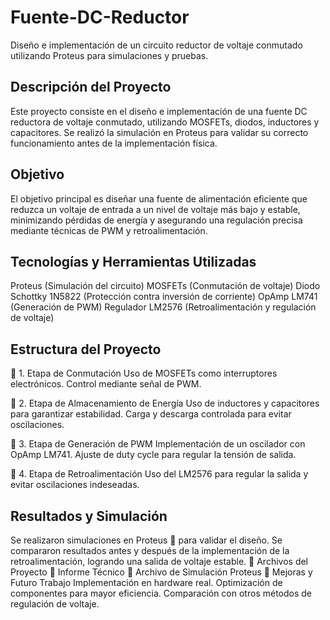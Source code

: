 # Fuente-DC-Reductor
Diseño e implementación de un circuito reductor de voltaje conmutado utilizando Proteus para simulaciones y pruebas.
## Descripción del Proyecto
Este proyecto consiste en el diseño e implementación de una fuente DC reductora de voltaje conmutado, utilizando MOSFETs, diodos, inductores y capacitores. Se realizó la simulación en Proteus para validar su correcto funcionamiento antes de la implementación física.

## Objetivo
El objetivo principal es diseñar una fuente de alimentación eficiente que reduzca un voltaje de entrada a un nivel de voltaje más bajo y estable, minimizando pérdidas de energía y asegurando una regulación precisa mediante técnicas de PWM y retroalimentación.

## Tecnologías y Herramientas Utilizadas
Proteus  (Simulación del circuito)
MOSFETs (Conmutación de voltaje)
Diodo Schottky 1N5822  (Protección contra inversión de corriente)
OpAmp LM741  (Generación de PWM)
Regulador LM2576  (Retroalimentación y regulación de voltaje)

## Estructura del Proyecto
🔹 1. Etapa de Conmutación
Uso de MOSFETs como interruptores electrónicos.
Control mediante señal de PWM.

🔹 2. Etapa de Almacenamiento de Energía
Uso de inductores y capacitores para garantizar estabilidad.
Carga y descarga controlada para evitar oscilaciones.

🔹 3. Etapa de Generación de PWM
Implementación de un oscilador con OpAmp LM741.
Ajuste de duty cycle para regular la tensión de salida.

🔹 4. Etapa de Retroalimentación
Uso del LM2576 para regular la salida y evitar oscilaciones indeseadas.

## Resultados y Simulación
Se realizaron simulaciones en Proteus 📡 para validar el diseño.
Se compararon resultados antes y después de la implementación de la retroalimentación, logrando una salida de voltaje estable.
📎 Archivos del Proyecto
📄 Informe Técnico
🔬 Archivo de Simulación Proteus
🚀 Mejoras y Futuro Trabajo
Implementación en hardware real.
Optimización de componentes para mayor eficiencia.
Comparación con otros métodos de regulación de voltaje.
